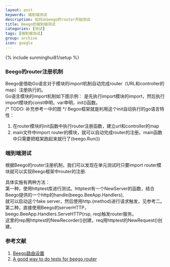 ```yaml
---
layout: post
keywords: 端到端测试
description: 如何从beego的router开始测试
title: Beego的端到端测试
categories: [测试]
tags: [端到端测试]
group: archive
icon: google
---
```

{% include sunminghui81/setup %}

### Beego的router注册机制
Beego是借助Go语言对于模块的import机制自动完成router（URL和controller的map）注册执行的。  
Go语言模块的import机制如下图示例： 
是先执行import模块的import，然后执行import模块的const申明，var申明，init()函数。  
/* TODO: 补充参考一中的图 */
Begoo框架就是利用这个init自动执行的go语言特性：
1. 在router模块的init函数中执行router注册函数，建立url和controller的map
2. main文件中import router的模块，就可以自动完成router的注册。main函数中只需要把框架跑起来就行了(beego.Run())

### 端到端测试
根据Beego的router注册机制，我们可以发现在单元测试时只要import router模块就可以实现Beego框架中router的注册.  

具体实施有两种方法：  
第一种，使用httptest库进行测试。httptest有一个NewServer的函数，结合Beego提供的一个http的handle(beego.BeeApp.Handlers),  
就可以启动这个fake server，然后使用http.(method)进行请求触发，见参考二。  
第二种，直接使用Beego的serverHTTP，beego.BeeApp.Handlers.ServeHTTP(rsp, req)触发router服务。  
这里的rep用httptest的NewRecorder()创建，req用httptest的NewRequest()创建。



### 参考文献
1. [Beego路由设置](https://beego.vip/docs/quickstart/router.md)
2. [A good way to do tests for beego router](https://jialinwu.com/post/a-good-way-to-do-tests-for-beego-router/)
